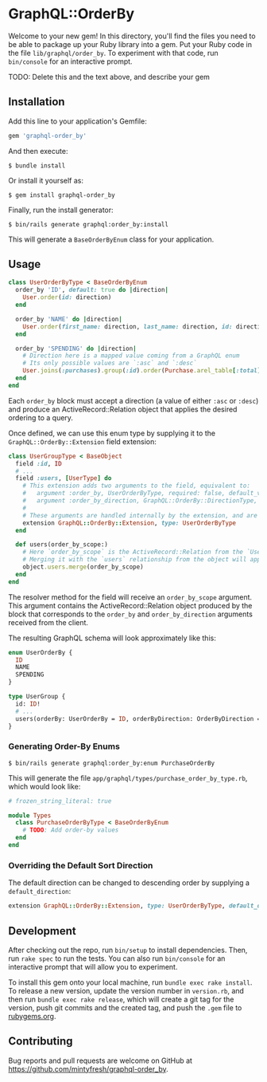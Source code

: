 # GraphQL::OrderBy

Welcome to your new gem! In this directory, you'll find the files you need to be able to package up your Ruby library into a gem. Put your Ruby code in the file `lib/graphql/order_by`. To experiment with that code, run `bin/console` for an interactive prompt.

TODO: Delete this and the text above, and describe your gem

## Installation

Add this line to your application's Gemfile:

```ruby
gem 'graphql-order_by'
```

And then execute:

    $ bundle install

Or install it yourself as:

    $ gem install graphql-order_by

Finally, run the install generator:

    $ bin/rails generate graphql:order_by:install

This will generate a `BaseOrderByEnum` class for your application.

## Usage

```ruby
class UserOrderByType < BaseOrderByEnum
  order_by 'ID', default: true do |direction|
    User.order(id: direction)
  end

  order_by 'NAME' do |direction|
    User.order(first_name: direction, last_name: direction, id: direction)
  end

  order_by 'SPENDING' do |direction|
    # Direction here is a mapped value coming from a GraphQL enum
    # Its only possible values are `:asc` and `:desc`
    User.joins(:purchases).group(:id).order(Purchase.arel_table[:total].sum.send(direction))
  end
end
```

Each `order_by` block must accept a direction (a value of either `:asc` or `:desc`) and produce an ActiveRecord::Relation object that applies the desired ordering to a query.

Once defined, we can use this enum type by supplying it to the `GraphQL::OrderBy::Extension` field extension:

```ruby
class UserGroupType < BaseObject
  field :id, ID
  # ...
  field :users, [UserType] do
    # This extension adds two arguments to the field, equivalent to:
    #   argument :order_by, UserOrderByType, required: false, default_value: UserOrderByType.default_value
    #   argument :order_by_direction, GraphQL::OrderBy::DirectionType, required: false, default_value: :asc
    #
    # These arguments are handled internally by the extension, and are transformed into an `order_by_scope` keyword-argument for the resolver.
    extension GraphQL::OrderBy::Extension, type: UserOrderByType
  end

  def users(order_by_scope:)
    # Here `order_by_scope` is the ActiveRecord::Relation from the `UserOrderByType`
    # Merging it with the `users` relationship from the object will apply the mapped ordering
    object.users.merge(order_by_scope)
  end
end
```

The resolver method for the field will receive an `order_by_scope` argument. This argument contains the ActiveRecord::Relation object produced by the block that corresponds to the `order_by` and `order_by_direction` arguments received from the client.

The resulting GraphQL schema will look approximately like this:

```graphql
enum UserOrderBy {
  ID
  NAME
  SPENDING
}

type UserGroup {
  id: ID!
  # ...
  users(orderBy: UserOrderBy = ID, orderByDirection: OrderByDirection = ASC): [User!]!
}
```

### Generating Order-By Enums

    $ bin/rails generate graphql:order_by:enum PurchaseOrderBy

This will generate the file `app/graphql/types/purchase_order_by_type.rb`, which would look like:

```ruby
# frozen_string_literal: true

module Types
  class PurchaseOrderByType < BaseOrderByEnum
    # TODO: Add order-by values
  end
end
```

### Overriding the Default Sort Direction

The default direction can be changed to descending order by supplying a `default_direction`:

```ruby
extension GraphQL::OrderBy::Extension, type: UserOrderByType, default_direction: :desc
```

## Development

After checking out the repo, run `bin/setup` to install dependencies. Then, run `rake spec` to run the tests. You can also run `bin/console` for an interactive prompt that will allow you to experiment.

To install this gem onto your local machine, run `bundle exec rake install`. To release a new version, update the version number in `version.rb`, and then run `bundle exec rake release`, which will create a git tag for the version, push git commits and the created tag, and push the `.gem` file to [rubygems.org](https://rubygems.org).

## Contributing

Bug reports and pull requests are welcome on GitHub at https://github.com/mintyfresh/graphql-order_by.
